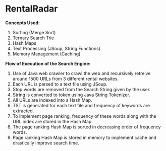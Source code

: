 ﻿# RentalRadar

**Concepts Used:**<br/>
1) Sorting (Merge Sort)
2) Ternary Search Trie
3) Hash Maps
4) Text Processing (JSoup, String Functions)
5) Memory Management (Caching)

**Flow of Execution of the Search Engine:**<br/>
1) Use of Java web crawler to crawl the web and recursively retreive around 1500 URLs from 3 different rental websites.<br/>
2) Each URL is parsed to a text file using JSoup. 
3) Stop words are removed from the Search String given by the user.
4) String is converted to token using Java String Tokenizer.
5) All URLs are indexed into a Hash Map.
6) TST is generated for each text file and frequency of keywords are extracted.
7) To implement page ranking, frequency of these words along with the URL index are stored in the Hash Map.
8) The page ranking Hash Map is sorted in decreasing order of frequency words.
9) Page ranking Hash Map is stored in memory to implement cache and drastically improve search time.
